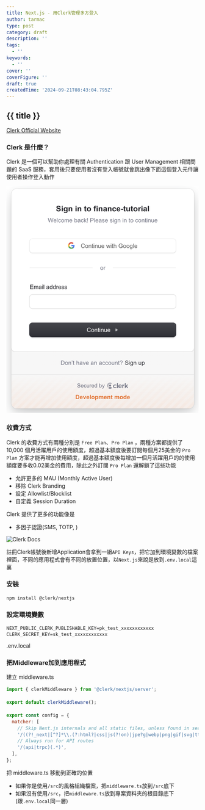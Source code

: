 ```yaml
---
title: Next.js - 用Clerk管理多方登入
author: tarmac
type: post
category: draft
description: ''
tags:
  - ''
keywords:
  - ''
cover: ''
coverFigure: ''
draft: true
createdTime: '2024-09-21T08:43:04.795Z'
---
```


## {{ title }}

[Clerk Official Website]('https://clerk.com/')

### Clerk 是什麼？

Clerk 是一個可以幫助你處理有關 Authentication 跟 User Management 相關問題的 SaaS 服務，套用後只要使用者沒有登入帳號就會跳出像下面這個登入元件讓使用者操作登入動作

![Clerk Login Component](/public/img/clerk-login-component.png)

### 收費方式

Clerk 的收費方式有兩種分別是 `Free Plan`、`Pro Plan` ，兩種方案都提供了 10,000 個月活躍用戶的使用額度，超過基本額度後要訂閱每個月25美金的 `Pro Plan` 方案才能再增加使用額度，超過基本額度後每增加一個月活躍用戶的的使用額度要多收0.02美金的費用，除此之外訂閱 `Pro Plan` 還解鎖了這些功能

- 允許更多的 MAU (Monthly Active User)
- 移除 Clerk Branding
- 設定 Allowlist/Blocklist
- 自定義 Session Duration

Clerk 提供了更多的功能像是

- 多因子認證(SMS, TOTP, )

![Clerk Docs]('https://clerk.com/docs/quickstarts/nextjs')

註冊Clerk帳號後新增Application會拿到一組`API Keys`，把它加到環境變數的檔案裡面，不同的應用程式會有不同的放置位置，以`Next.js`來說是放到`.env.local`這裏

### 安裝

```shell
npm install @clerk/nextjs
```

### 設定環境變數

```ENV
NEXT_PUBLIC_CLERK_PUBLISHABLE_KEY=pk_test_xxxxxxxxxxxx
CLERK_SECRET_KEY=sk_test_xxxxxxxxxxxx
```

.env.local

### 把Middleware加到應用程式

建立 middleware.ts

```js
import { clerkMiddleware } from '@clerk/nextjs/server';

export default clerkMiddleware();

export const config = {
  matcher: [
    // Skip Next.js internals and all static files, unless found in search params
    '/((?!_next|[^?]*\\.(?:html?|css|js(?!on)|jpe?g|webp|png|gif|svg|ttf|woff2?|ico|csv|docx?|xlsx?|zip|webmanifest)).*)',
    // Always run for API routes
    '/(api|trpc)(.*)',
  ],
};
```

把 middleware.ts 移動到正確的位置

- 如果你是使用`/src`的風格組織檔案，把`middleware.ts`放到`/src`底下
- 如果沒有使用`/src`，把`middleware.ts`放到專案資料夾的根目錄底下(跟`.env.local`同一層)

